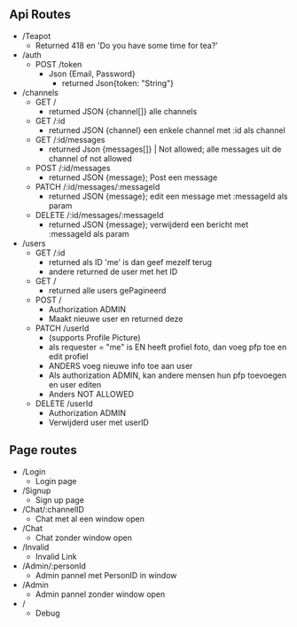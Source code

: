 ## Api Routes

- /Teapot
    - Returned 418 en 'Do you have some time for tea?'
- /auth
    - POST /token
        - Json {Email, Password}
            - returned Json{token: "String"}
- /channels
    - GET /
        - returned JSON {channel[]} alle channels
    - GET /:id
        - returned JSON {channel} een enkele channel met :id als channel
    - GET /:id/messages
        - returned Json {messages[]} | Not allowed;  alle messages uit de channel of not allowed
    - POST /:id/messages
        - returned JSON {message}; Post een message
    - PATCH /:id/messages/:messageId
        - returned JSON {message}; edit een message met :messageId als param
    - DELETE /:id/messages/:messageId
        - returned JSON {message}; verwijderd een bericht met :messageId als param
- /users
    - GET /:id
        - returned als ID 'me' is dan geef mezelf terug
        - andere returned de user met het ID
    - GET /
        - returned alle users gePagineerd
    - POST /
        - Authorization ADMIN
        - Maakt nieuwe user en returned deze
    - PATCH /userId
        - (supports Profile Picture)
        - als requester = "me" is EN heeft profiel foto, dan  voeg pfp toe en edit profiel
        - ANDERS voeg nieuwe info toe aan user
        - Als authorization ADMIN, kan andere mensen hun pfp toevoegen en user editen
        - Anders NOT ALLOWED
    - DELETE /userId
        - Authorization ADMIN
        - Verwijderd user met userID
## Page routes

-  /Login
    - Login page
- /Signup
    - Sign up page
- /Chat/:channelID
    - Chat met al een window open
- /Chat
    - Chat zonder window open
- /Invalid
    - Invalid Link
- /Admin/:personId
    - Admin pannel met PersonID in window
- /Admin
    - Admin pannel zonder window open
- /
    - Debug
